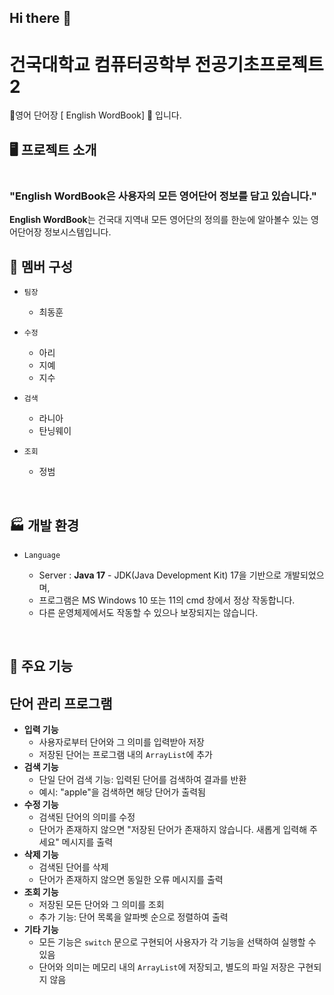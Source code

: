 ## Hi there 👋

# 건국대학교 컴퓨터공학부 전공기초프로젝트2
🌃영어 단어장 [ English WordBook] 🎇 입니다.   

   
## 🖥️ 프로젝트 소개
<table>
  <tr>

  </tr>
</table>

  
### "**English WordBook**은 사용자의 모든 영어단어 정보를 **담고** 있습니다."   
**English WordBook**는 건국대 지역내 모든 영어단의 정의를 한눈에 알아볼수 있는 영어단어장 정보시스템입니다.

## 🥇 멤버 구성
+ `팀장`
  + 최동훈   
    
+ `수정`
  + 아리
  + 지예
  + 지수
  
+ `검색`
  + 라니아 
  + 탄닝웨이
    
+ `조회`
  + 정범   


<br/>



## 🏭 개발 환경
+ `Language`

  + Server : **Java 17** - JDK(Java Development Kit) 17을 기반으로 개발되었으며,
  +  프로그램은 MS Windows 10 또는 11의 cmd 창에서 정상 작동합니다.
  +  다른 운영체제에서도 작동할 수 있으나 보장되지는 않습니다.

<br/>



## 📌 주요 기능  
## 단어 관리 프로그램

- **입력 기능**
  - 사용자로부터 단어와 그 의미를 입력받아 저장
  - 저장된 단어는 프로그램 내의 `ArrayList`에 추가
- **검색 기능**
  - 단일 단어 검색 기능: 입력된 단어를 검색하여 결과를 반환
  - 예시: "apple"을 검색하면 해당 단어가 출력됨
- **수정 기능**
  - 검색된 단어의 의미를 수정
  - 단어가 존재하지 않으면 "저장된 단어가 존재하지 않습니다. 새롭게 입력해 주세요" 메시지를 출력
- **삭제 기능**
  - 검색된 단어를 삭제
  - 단어가 존재하지 않으면 동일한 오류 메시지를 출력
- **조회 기능**
  - 저장된 모든 단어와 그 의미를 조회
  - 추가 기능: 단어 목록을 알파벳 순으로 정렬하여 출력
- **기타 기능**
  - 모든 기능은 `switch` 문으로 구현되어 사용자가 각 기능을 선택하여 실행할 수 있음
  - 단어와 의미는 메모리 내의 `ArrayList`에 저장되고, 별도의 파일 저장은 구현되지 않음


